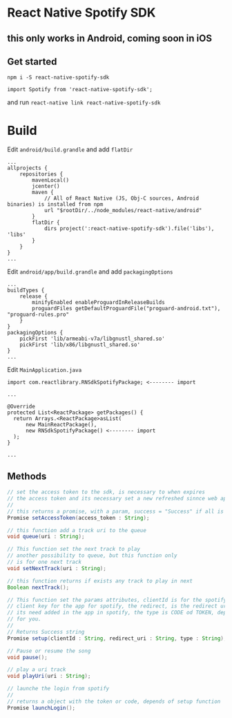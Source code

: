 # React Native Spotify SDK

## this only works in Android, coming soon in iOS


## Get started
`npm i -S react-native-spotify-sdk`

```
import Spotify from 'react-native-spotify-sdk';
```

and run `react-native link react-native-spotify-sdk`
# Build

Edit `android/build.grandle` and add `flatDir`
```
...
allprojects {
    repositories {
        mavenLocal()
        jcenter()
        maven {
            // All of React Native (JS, Obj-C sources, Android binaries) is installed from npm
            url "$rootDir/../node_modules/react-native/android"
        }
        flatDir {
            dirs project(':react-native-spotify-sdk').file('libs'), 'libs'
        }
    }
}
...
```

Edit `android/app/build.grandle` and add `packagingOptions`
```
...
buildTypes {
    release {
        minifyEnabled enableProguardInReleaseBuilds
        proguardFiles getDefaultProguardFile("proguard-android.txt"), "proguard-rules.pro"
    }
}
packagingOptions {
    pickFirst 'lib/armeabi-v7a/libgnustl_shared.so'
    pickFirst 'lib/x86/libgnustl_shared.so'
}
...
```

Edit `MainApplication.java`
```
import com.reactlibrary.RNSdkSpotifyPackage; <-------- import

...

@Override
protected List<ReactPackage> getPackages() {
  return Arrays.<ReactPackage>asList(
      new MainReactPackage(),
      new RNSdkSpotifyPackage() <-------- import
  );
}

...
```

## Methods
```Java
// set the access token to the sdk, is necessary to when expires
// the access token and its necessary set a new refreshed sinnce web api
//
// this returns a promise, with a param, success = "Success" if all is done
Promise setAccessToken(access_token : String);

// this function add a track uri to the queue
void queue(uri : String);

// This function set the next track to play
// another possibility to queue, but this function only
// is for one next track
void setNextTrack(uri : String);

// this function returns if exists any track to play in next
Boolean nextTrack();

// This function set the params attributes, clientId is for the spotify
// client key for the app for spotify, the redirect, is the redirect uri
// its need added in the app in spotify, the type is CODE od TOKEN, depends
// for you.
//
// Returns Success string
Promise setup(clientId : String, redirect_uri : String, type : String);

// Pause or resume the song
void pause();

// play a uri track
void playUri(uri : String);

// launche the login from spotify
//
// returns a object with the token or code, depends of setup function
Promise launchLogin();

```
